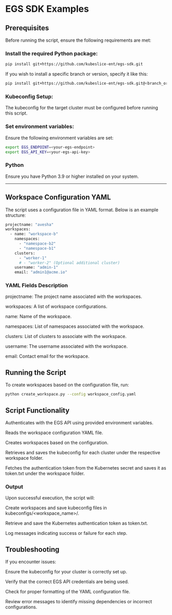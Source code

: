 
# EGS SDK Examples

## Prerequisites

Before running the script, ensure the following requirements are met:

### Install the required Python package:
```bash
pip install git+https://github.com/kubeslice-ent/egs-sdk.git
```
If you wish to install a specific branch or version, specify it like this:

```bash
pip install git+https://github.com/kubeslice-ent/egs-sdk.git@<branch_or_tag_name>
```

### Kubeconfig Setup:

The kubeconfig for the target cluster must be configured before running this script.

### Set environment variables:

Ensure the following environment variables are set:
```bash
export EGS_ENDPOINT=<your-egs-endpoint>
export EGS_API_KEY=<your-egs-api-key>
```

### Python

Ensure you have Python 3.9 or higher installed on your system.

---

## Workspace Configuration YAML

The script uses a configuration file in YAML format. Below is an example structure:

```bash
projectname: "avesha"
workspaces:
  - name: "workspace-b"
    namespaces:
      - "namespace-b2"
      - "namespace-b1"
    clusters:
      - "worker-1"
      # - "worker-2" (Optional additional cluster)
    username: "admin-1"
    email: "admin1@acme.io"
```

### YAML Fields Description

projectname: The project name associated with the workspaces.

workspaces: A list of workspace configurations.

name: Name of the workspace.

namespaces: List of namespaces associated with the workspace.

clusters: List of clusters to associate with the workspace.

username: The username associated with the workspace.

email: Contact email for the workspace.


## Running the Script

To create workspaces based on the configuration file, run:
```bash
python create_workspace.py --config workspace_config.yaml
```

## Script Functionality

Authenticates with the EGS API using provided environment variables.

Reads the workspace configuration YAML file.

Creates workspaces based on the configuration.

Retrieves and saves the kubeconfig for each cluster under the respective workspace folder.

Fetches the authentication token from the Kubernetes secret and saves it as token.txt under the workspace folder.

### Output

Upon successful execution, the script will:

Create workspaces and save kubeconfig files in kubeconfigs/<workspace_name>/.

Retrieve and save the Kubernetes authentication token as token.txt.

Log messages indicating success or failure for each step.

## Troubleshooting

If you encounter issues:

Ensure the kubeconfig for your cluster is correctly set up.

Verify that the correct EGS API credentials are being used.

Check for proper formatting of the YAML configuration file.

Review error messages to identify missing dependencies or incorrect configurations.

